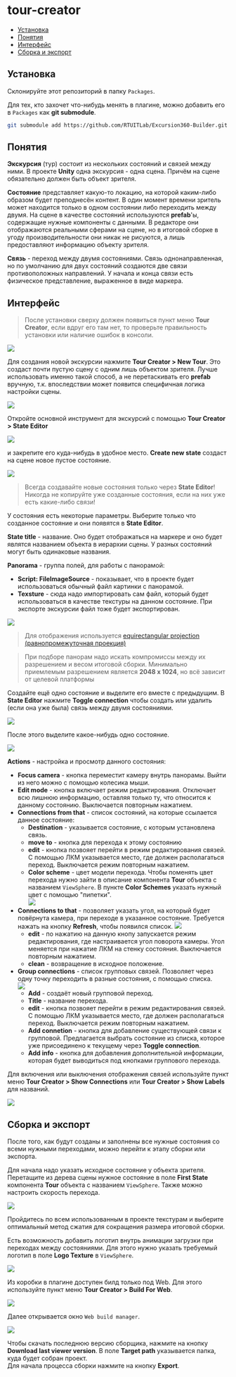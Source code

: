 # tour-creator

* [Установка](#установка)  
* [Понятия](#понятия)  
* [Интерфейс](#интерфейс)  
* [Сборка и экспорт](#сборка-и-экспорт)  



## Установка

Склонируйте этот репозиторий в папку `Packages`. 

Для тех, кто захочет что-нибудь менять в плагине, можно добавить его в `Packages` как **git submodule**.
```bash
git submodule add https://github.com/RTUITLab/Excursion360-Builder.git Packages/Excursion360-Builder
```


## Понятия

**Экскурсия** (тур) состоит из нескольких состояний и связей между ними. В проекте **Unity** одна экскурсия - одна сцена. Причём на сцене обязательно должен быть объект зрителя.

**Состояние** представляет какую-то локацию, на которой каким-либо образом будет преподнесён контент. В один момент времени зритель может находится только в одном состоянии либо переходить между двумя. На сцене в качестве состояний используются **prefab**'ы, содержащие нужные компоненты с данными. В редакторе они отображаются реальными сферами на сцене, но в итоговой сборке в угоду производительности они никак не рисуются, а лишь предоставляют информацию объекту зрителя.

**Связь** - переход между двумя состояниями. Связь однонаправленная, но по умолчанию для двух состояний создаются две связи противоположных направлений. У начала и конца связи есть физическое представление, выраженное в виде маркера.

## Интерфейс

> После установки сверху должен появиться пункт меню **Tour Creator**, если вдруг его там нет, то проверьте правильность установки или наличие ошибок в консоли.

![](img/1.png)

Для создания новой экскурсии нажмите **Tour Creator > New Tour**. Это создаст почти пустую сцену с одним лишь объектом зрителя. Лучше использовать именно такой способ, а не перетаскивать его **prefab** вручную, т.к. впоследствии может появится специфичная логика настройки сцены.

![](img/2.png)

Откройте основной инструмент для экскурсий с помощью **Tour Creator > State Editor** 

![](img/3.png)

и закрепите его куда-нибудь в удобное место. **Create new state** создаст на сцене новое пустое состояние. 

![](img/4.png)

> Всегда создавайте новые состояния только через **State Editor**! Никогда не копируйте уже созданные состояния, если на них уже есть какие-либо связи!

У состояния есть некоторые параметры. Выберите только что созданное состояние и они появятся в **State Editor**. 

**State title** - название. Оно будет отображаться на маркере и оно будет являтся названием объекта в иерархии сцены. У разных состояний могут быть одинаковые названия.

**Panorama** - группа полей, для работы с панорамой:
* **Script: FileImageSource** - показывает, что в проекте будет использоваться обычный файл картинки с панорамой. 
* **Texsture** - сюда надо импортировать сам файл, который будет использоваться в качестве текстуры на данном состояние. При экспорте экскурсии файл тоже будет экспортирован.

![](img/5.png)

> Для отображения используется [equirectangular projection (равнопромежуточная проекция)](https://ru.wikipedia.org/wiki/%D0%A0%D0%B0%D0%B2%D0%BD%D0%BE%D0%BF%D1%80%D0%BE%D0%BC%D0%B5%D0%B6%D1%83%D1%82%D0%BE%D1%87%D0%BD%D0%B0%D1%8F_%D0%BF%D1%80%D0%BE%D0%B5%D0%BA%D1%86%D0%B8%D1%8F)

> При подборе панорам надо искать компромиссы между их разрешением и весом итоговой сборки. Минимально приемлемым разрешением является **2048 x 1024**, но всё зависит от целевой платформы

Создайте ещё одно состояние и выделите его вместе с предыдущим. В **State Editor** нажмите **Toggle connection** чтобы создать или удалить (если она уже была) связь между двумя состояниями. 

![](img/6.png)

После этого выделите какое-нибудь одно состояние.

![](img/7.png)

**Actions** - настройка и просмотр данного состояния:

* **Focus camera** -  кнопка переместит камеру внутрь панорамы. Выйти из него можно с помощью колесика мыши.
* **Edit mode** - кнопка включает режим редактирования. Отключает всю лишнюю информацию, оставляя только ту, что относится к данному состоянию. Выключается повторным нажатием.
* **Connections from that** - список состояний, на которые ссылается данное состояние:
  * **Destination** - указывается состояние, с которым установлена связь.
  * **move to** - кнопка для перехода к этому состоянию
  * **edit** - кнопка позвояет перейти в режим редактирования связей. С помощью ЛКМ указывается место, где должен располагаться переход. Выключается режим повторным нажатием.
  * **Color scheme** - цвет модели перехода. Чтобы поменять цвет перехода нужно зайти в описание компонента **Tour** объекта с названием `ViewSphere`. В пункте **Color Schemes** указать нужный цвет с помощью "пипетки".  
  ![](img/16.png) 
* **Connections to that** - позволяет указать угол, на который будет повёрнута камера, при переходе в указанное состояние. Требуется нажать на кнопку **Refresh**, чтобы появился список. 
![](img/8.png)  
  * **edit** - по нажатию на данную кнопу запускается режим редактирования, где настраивается угол поворота камеры. Угол меняется при нажатие ЛКМ на стенку состояния. Выключается повторным нажатием.
  * **clean** - возвращение в исходное положение.
* **Group connections** - список групповых связей. Позволяет через одну точку переходить в разные состояния, с помощью списка.    
![](img/9.png)  
  * **Add** - создаёт новый групповой переход.
  * **Title** - название перехода.
  * **edit** - кнопка позвояет перейти в режим редактирования связей. С помощью ЛКМ указывается место, где должен располагаться переход. Выключается режим повторным нажатием. 
  * **Add connetion** - кнопка для добавление существующей связи к групповой. Предлагается выбрать состояние из списка, которое уже присоединено к текущему через **Toggle connection**.
  * **Add info** - кнопка для добавления дополнительной информации, которая будет выводиться под кнопками группового перехода.

Для включения или выключения отображения связей используйте пункт меню **Tour Creator > Show Connections** или **Tour Creator > Show Labels** для названий.

![](img/11.png) 

## Сборка и экспорт

После того, как будут созданы и заполнены все нужные состояния со всеми нужными переходами, можно перейти к этапу сборки или экспорта.

Для начала надо указать исходное состояние у объекта зрителя. Перетащите из дерева сцены нужное состояние в поле **First State** компонента **Tour** объекта с названием `ViewSphere`. Также можно настроить скорость перехода.

![](img/12.png) 

Пройдитесь по всем использованным в проекте текстурам и выберите оптимальный метод сжатия для сокращения размера итоговой сборки. 

Есть возможность добавить логотип внутрь анимации загрузки при переходах между состояниями. Для этого нужно указать требуемый логотип в поле **Logo Texture** в `ViewSphere`.

![](img/15.png) 

Из коробки в плагине доступен билд только под Web. Для этого используйте пункт меню **Tour Creator > Build For Web**.

![](img/13.png) 

Далее открывается окно `Web build manager`. 

![](img/14.png) 

Чтобы скачать последнюю версию сборщика, нажмите на кнопку **Download last viewer version**. В поле **Target path** указывается папка, куда будет собран проект.   
Для начала процесса сборки нажмите на кнопку **Export**.
